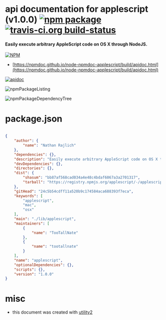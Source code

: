 # api documentation for  applescript (v1.0.0)  [![npm package](https://img.shields.io/npm/v/npmdoc-applescript.svg?style=flat-square)](https://www.npmjs.org/package/npmdoc-applescript) [![travis-ci.org build-status](https://api.travis-ci.org/npmdoc/node-npmdoc-applescript.svg)](https://travis-ci.org/npmdoc/node-npmdoc-applescript)
#### Easily execute arbitrary AppleScript code on OS X through NodeJS.

[![NPM](https://nodei.co/npm/applescript.png?downloads=true&downloadRank=true&stars=true)](https://www.npmjs.com/package/applescript)

- [https://npmdoc.github.io/node-npmdoc-applescript/build/apidoc.html](https://npmdoc.github.io/node-npmdoc-applescript/build/apidoc.html)

[![apidoc](https://npmdoc.github.io/node-npmdoc-applescript/build/screenCapture.buildCi.browser.%252Ftmp%252Fbuild%252Fapidoc.html.png)](https://npmdoc.github.io/node-npmdoc-applescript/build/apidoc.html)

![npmPackageListing](https://npmdoc.github.io/node-npmdoc-applescript/build/screenCapture.npmPackageListing.svg)

![npmPackageDependencyTree](https://npmdoc.github.io/node-npmdoc-applescript/build/screenCapture.npmPackageDependencyTree.svg)



# package.json

```json

{
    "author": {
        "name": "Nathan Rajlich"
    },
    "dependencies": {},
    "description": "Easily execute arbitrary AppleScript code on OS X through NodeJS.",
    "devDependencies": {},
    "directories": {},
    "dist": {
        "shasum": "bb87af568cad034a4e48c4bdaf6067a3a2701317",
        "tarball": "https://registry.npmjs.org/applescript/-/applescript-1.0.0.tgz"
    },
    "gitHead": "24c5b54cdff11a520b9c174584aca688393f7eca",
    "keywords": [
        "applescript",
        "mac",
        "osx"
    ],
    "main": "./lib/applescript",
    "maintainers": [
        {
            "name": "TooTallNate"
        },
        {
            "name": "tootallnate"
        }
    ],
    "name": "applescript",
    "optionalDependencies": {},
    "scripts": {},
    "version": "1.0.0"
}
```



# misc
- this document was created with [utility2](https://github.com/kaizhu256/node-utility2)

